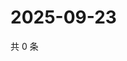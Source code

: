 # 2025-09-23

共 0 条

<!-- BEGIN ZHIHUVIDEO -->
<!-- 最后更新时间 Tue Sep 23 2025 11:24:55 GMT+0800 (China Standard Time) -->

<!-- END ZHIHUVIDEO -->
